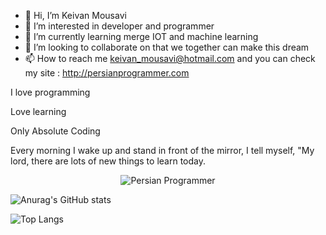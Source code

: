 - 👋 Hi, I’m Keivan Mousavi
- 👀 I’m interested in developer and programmer
- 🌱 I’m currently learning merge IOT and machine learning
- 💞️ I’m looking to collaborate on that we together can make this dream 
- 📫 How to reach me keivan_mousavi@hotmail.com and you can check my site : http://persianprogrammer.com

I love programming

Love learning

Only Absolute Coding

Every morning I wake up and stand in front of the mirror, I tell myself, "My lord, there are lots of new things to learn today.

<p align="center">

  <img src="http://persianprogrammer.com/Images/logo.png" class="img-responsive" alt="Persian Programmer" tititle="Persian Programmer">
  
![Anurag's GitHub stats](https://github-readme-stats.vercel.app/api?username=Keivan-Mousavi&show_icons=true&theme=radical)

![Top Langs](https://github-readme-stats.vercel.app/api/top-langs/?username=Keivan-Mousavi&langs_count=8)

</p>

<!---
Keivan-Mousavi/Keivan-Mousavi is a ✨ special ✨ repository because its `README.md` (this file) appears on your GitHub profile.
You can click the Preview link to take a look at your changes.
--->
